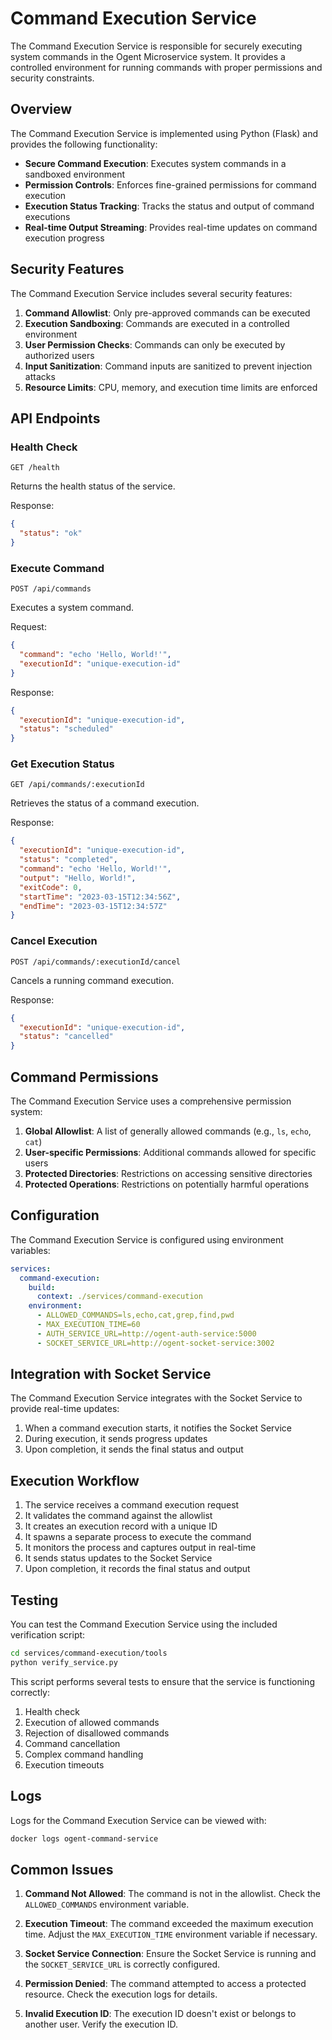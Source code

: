 # Command Execution Service

The Command Execution Service is responsible for securely executing system commands in the Ogent Microservice system. It provides a controlled environment for running commands with proper permissions and security constraints.

## Overview

The Command Execution Service is implemented using Python (Flask) and provides the following functionality:

- **Secure Command Execution**: Executes system commands in a sandboxed environment
- **Permission Controls**: Enforces fine-grained permissions for command execution
- **Execution Status Tracking**: Tracks the status and output of command executions
- **Real-time Output Streaming**: Provides real-time updates on command execution progress

## Security Features

The Command Execution Service includes several security features:

1. **Command Allowlist**: Only pre-approved commands can be executed
2. **Execution Sandboxing**: Commands are executed in a controlled environment
3. **User Permission Checks**: Commands can only be executed by authorized users
4. **Input Sanitization**: Command inputs are sanitized to prevent injection attacks
5. **Resource Limits**: CPU, memory, and execution time limits are enforced

## API Endpoints

### Health Check

```
GET /health
```

Returns the health status of the service.

Response:
```json
{
  "status": "ok"
}
```

### Execute Command

```
POST /api/commands
```

Executes a system command.

Request:
```json
{
  "command": "echo 'Hello, World!'",
  "executionId": "unique-execution-id"
}
```

Response:
```json
{
  "executionId": "unique-execution-id",
  "status": "scheduled"
}
```

### Get Execution Status

```
GET /api/commands/:executionId
```

Retrieves the status of a command execution.

Response:
```json
{
  "executionId": "unique-execution-id",
  "status": "completed",
  "command": "echo 'Hello, World!'",
  "output": "Hello, World!",
  "exitCode": 0,
  "startTime": "2023-03-15T12:34:56Z",
  "endTime": "2023-03-15T12:34:57Z"
}
```

### Cancel Execution

```
POST /api/commands/:executionId/cancel
```

Cancels a running command execution.

Response:
```json
{
  "executionId": "unique-execution-id",
  "status": "cancelled"
}
```

## Command Permissions

The Command Execution Service uses a comprehensive permission system:

1. **Global Allowlist**: A list of generally allowed commands (e.g., `ls`, `echo`, `cat`)
2. **User-specific Permissions**: Additional commands allowed for specific users
3. **Protected Directories**: Restrictions on accessing sensitive directories
4. **Protected Operations**: Restrictions on potentially harmful operations

## Configuration

The Command Execution Service is configured using environment variables:

```yaml
services:
  command-execution:
    build:
      context: ./services/command-execution
    environment:
      - ALLOWED_COMMANDS=ls,echo,cat,grep,find,pwd
      - MAX_EXECUTION_TIME=60
      - AUTH_SERVICE_URL=http://ogent-auth-service:5000
      - SOCKET_SERVICE_URL=http://ogent-socket-service:3002
```

## Integration with Socket Service

The Command Execution Service integrates with the Socket Service to provide real-time updates:

1. When a command execution starts, it notifies the Socket Service
2. During execution, it sends progress updates
3. Upon completion, it sends the final status and output

## Execution Workflow

1. The service receives a command execution request
2. It validates the command against the allowlist
3. It creates an execution record with a unique ID
4. It spawns a separate process to execute the command
5. It monitors the process and captures output in real-time
6. It sends status updates to the Socket Service
7. Upon completion, it records the final status and output

## Testing

You can test the Command Execution Service using the included verification script:

```bash
cd services/command-execution/tools
python verify_service.py
```

This script performs several tests to ensure that the service is functioning correctly:

1. Health check
2. Execution of allowed commands
3. Rejection of disallowed commands
4. Command cancellation
5. Complex command handling
6. Execution timeouts

## Logs

Logs for the Command Execution Service can be viewed with:

```bash
docker logs ogent-command-service
```

## Common Issues

1. **Command Not Allowed**: The command is not in the allowlist. Check the `ALLOWED_COMMANDS` environment variable.

2. **Execution Timeout**: The command exceeded the maximum execution time. Adjust the `MAX_EXECUTION_TIME` environment variable if necessary.

3. **Socket Service Connection**: Ensure the Socket Service is running and the `SOCKET_SERVICE_URL` is correctly configured.

4. **Permission Denied**: The command attempted to access a protected resource. Check the execution logs for details.

5. **Invalid Execution ID**: The execution ID doesn't exist or belongs to another user. Verify the execution ID. 